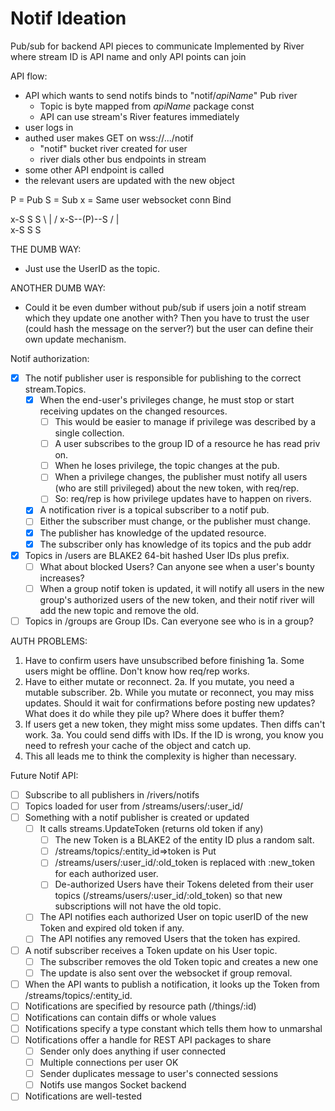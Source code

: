 # Notif Ideation

Pub/sub for backend API pieces to communicate
Implemented by River where stream ID is API name and only API points can
  join

API flow:
  - API which wants to send notifs binds to "notif/_apiName_" Pub river
    - Topic is byte mapped from _apiName_ package const
	- API can use stream's River features immediately
  - user logs in
  - authed user makes GET on wss://.../notif
    - "notif" bucket river created for user
	- river dials other bus endpoints in stream
  - some other API endpoint is called
  - the relevant users are updated with the new object

P = Pub
S = Sub
x = Same user websocket conn Bind

 x-S  S  S
    \ | /
x-S--(P)--S
    / | \
 x-S  S  S

THE DUMB WAY:
- Just use the UserID as the topic.

ANOTHER DUMB WAY:
- Could it be even dumber without pub/sub if users join a notif stream
  which they update one another with?  Then you have to trust the user
  (could hash the message on the server?) but the user can define their
  own update mechanism.

Notif authorization:
- [x] The notif publisher user is responsible for publishing to the
      correct stream.Topics.
  - [x] When the end-user's privileges change, he must stop or start
        receiving updates on the changed resources.
    - [ ] This would be easier to manage if privilege was described by a
	      single collection.
	- [ ] A user subscribes to the group ID of a resource he has read
	      priv on.
	- [ ] When he loses privilege, the topic changes at the pub.
	- [ ] When a privilege changes, the publisher must notify all users
	      (who are still privileged) about the new token, with req/rep.
	- [ ] So: req/rep is how privilege updates have to happen on rivers.
  - [x] A notification river is a topical subscriber to a notif pub.
  - [ ] Either the subscriber must change, or the publisher must change.
  - [x] The publisher has knowledge of the updated resource.
  - [x] The subscriber only has knowledge of its topics and the pub addr

- [x] Topics in /users are BLAKE2 64-bit hashed User IDs plus prefix.
  - [ ] What about blocked Users?  Can anyone see when a user's bounty
        increases?
  - [ ] When a group notif token is updated, it will notify all users in
        the new group's authorized users of the new token, and their
		notif river will add the new topic and remove the old.
- [ ] Topics in /groups are Group IDs.  Can everyone see who is in a
      group?

AUTH PROBLEMS:
  1. Have to confirm users have unsubscribed before finishing
    1a. Some users might be offline.  Don't know how req/rep works.
  2. Have to either mutate or reconnect.
    2a. If you mutate, you need a mutable subscriber.
	2b. While you mutate or reconnect, you may miss updates.  Should it
	    wait for confirmations before posting new updates?  What does it
		do while they pile up?  Where does it buffer them?
  3. If users get a new token, they might miss some updates.  Then diffs
     can't work.
    3a. You could send diffs with IDs.  If the ID is wrong, you know you
	    need to refresh your cache of the object and catch up.
  4. This all leads me to think the complexity is higher than necessary.

Future Notif API:
- [ ] Subscribe to all publishers in /rivers/notifs
- [ ] Topics loaded for user from /streams/users/:user_id/
- [ ] Something with a notif publisher is created or updated
  - [ ] It calls streams.UpdateToken (returns old token if any)
    - [ ] The new Token is a BLAKE2 of the entity ID plus a random salt.
    - [ ] /streams/topics/:entity_id=>token is Put
	- [ ] /streams/users/:user_id/:old_token is replaced with :new_token
	      for each authorized user.
	- [ ] De-authorized Users have their Tokens deleted from their user
	      topics (/streams/users/:user_id/:old_token) so that new
		  subscriptions will not have the old topic.
  - [ ] The API notifies each authorized User on topic userID of the new
        Token and expired old token if any.
  - [ ] The API notifies any removed Users that the token has expired.
- [ ] A notif subscriber receives a Token update on his User topic.
  - [ ] The subscriber removes the old Token topic and creates a new one
  - [ ] The update is also sent over the websocket if group removal.
- [ ] When the API wants to publish a notification, it looks up the
      Token from /streams/topics/:entity_id.
- [ ] Notifications are specified by resource path (/things/:id)
- [ ] Notifications can contain diffs or whole values
- [ ] Notifications specify a type constant which tells them how to
      unmarshal
- [ ] Notifications offer a handle for REST API packages to share
  - [ ] Sender only does anything if user connected
  - [ ] Multiple connections per user OK
  - [ ] Sender duplicates message to user's connected sessions
  - [ ] Notifs use mangos Socket backend
- [ ] Notifications are well-tested
